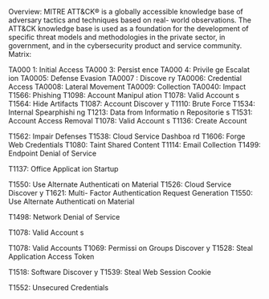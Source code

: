 Overview:
MITRE ATT&CK® is a globally accessible knowledge base of adversary tactics and techniques based on real- world observations. The ATT&CK knowledge base is used as a foundation for the development of specific threat models and methodologies in the private sector, in government, and in the cybersecurity product and service community.
Matrix:

TA000 1:
Initial Access
TA000 3:
Persist ence
TA000 4:
Privile ge Escalat ion
TA0005:
Defense Evasion
TA0007
:
Discove ry
TA0006:
Credential Access
TA0008:
Lateral Movement
TA0009:
Collection
TA0040:
Impact
T1566:
Phishing
T1098:
Account Manipul ation
T1078:
Valid Account s
T1564:
Hide Artifacts
T1087:
Account Discover y
T1110: Brute Force
T1534:
Internal Spearphishi ng
T1213:
Data from Informatio n Repositorie s
T1531:
Account Access Removal
T1078:
Valid Account s
T1136:
Create Account

T1562:
Impair Defenses
T1538:
Cloud Service
Dashboa rd
T1606: Forge Web Credentials
T1080:
Taint Shared Content
T1114:
Email Collection
T1499:
Endpoint Denial of Service

T1137:
Office Applicat ion
Startup

T1550: Use
Alternate Authenticati on Material
T1526:
Cloud Service Discover
y
T1621: Multi- Factor Authentication Request
Generation
T1550: Use
Alternate Authenticati on Material

T1498:
Network Denial of Service

T1078:
Valid Account s

T1078:
Valid Accounts
T1069:
Permissi on Groups Discover y
T1528: Steal Application Access Token







T1518:
Software Discover y
T1539: Steal Web Session Cookie








T1552:
Unsecured Credentials





